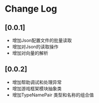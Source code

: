# Change Log

## [0.0.1]
+ 增加Json配置文件的批量读取
+ 增加对Json的读取操作
+ 增加对向量的解析

## [0.0.2]
+ 增加帮助调试和处理异常
+ 增加游戏框架模块抽象类
+ 增加TypeNamePair 类型和名称的组合值
